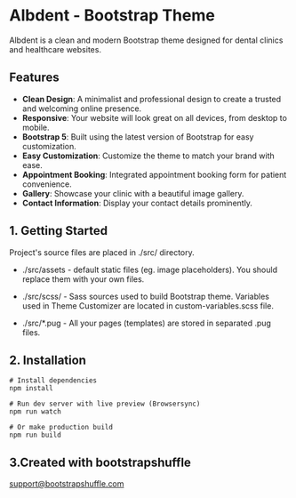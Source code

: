 # Albdent - Bootstrap Theme

Albdent is a clean and modern Bootstrap theme designed for dental clinics and healthcare websites.


## Features

- **Clean Design**: A minimalist and professional design to create a trusted and welcoming online presence.
- **Responsive**: Your website will look great on all devices, from desktop to mobile.
- **Bootstrap 5**: Built using the latest version of Bootstrap for easy customization.
- **Easy Customization**: Customize the theme to match your brand with ease.
- **Appointment Booking**: Integrated appointment booking form for patient convenience.
- **Gallery**: Showcase your clinic with a beautiful image gallery.
- **Contact Information**: Display your contact details prominently.


## 1. Getting Started

Project's source files are placed in ./src/ directory. 

* ./src/assets - default static files (eg. image placeholders). You should replace them with your own files.

* ./src/scss/ - Sass sources used to build Bootstrap theme. Variables used in Theme Customizer are located in custom-variables.scss file.

* ./src/*.pug - All your pages (templates) are stored in separated .pug files.

## 2. Installation

```
# Install dependencies
npm install 

# Run dev server with live preview (Browsersync)
npm run watch

# Or make production build
npm run build
```

## 3.Created with bootstrapshuffle
support@bootstrapshuffle.com
